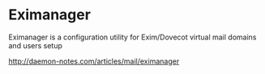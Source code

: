 Eximanager
==========

Eximanager is a configuration utility for Exim/Dovecot virtual mail domains and users setup

http://daemon-notes.com/articles/mail/eximanager

